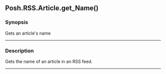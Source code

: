 Posh.RSS.Article.get_Name()
---------------------------

### Synopsis
Gets an article's name

---

### Description

Gets the name of an article in an RSS feed.

---
